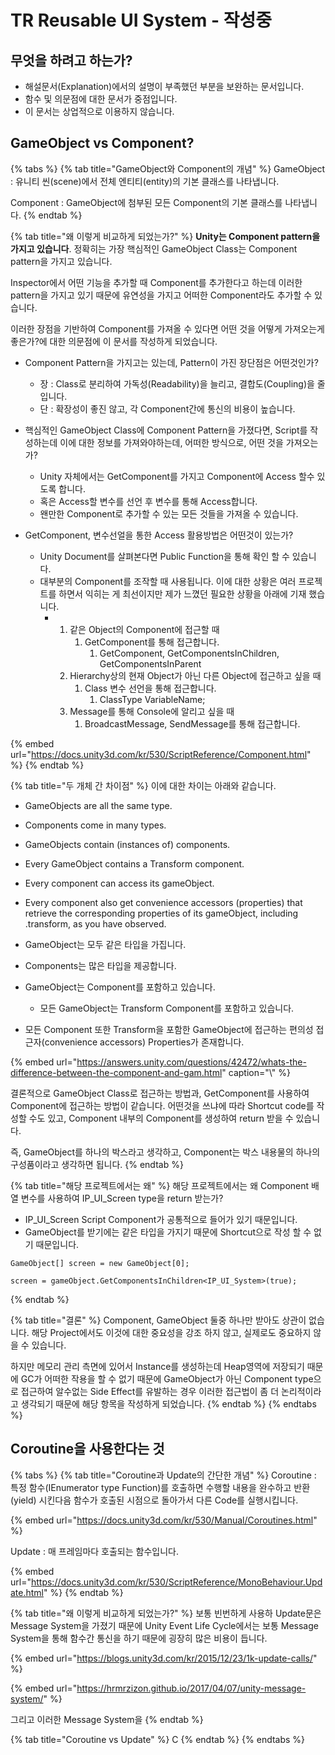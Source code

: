 # TR Reusable UI System - 작성중

## 무엇을 하려고 하는가?

* 해설문서\(Explanation\)에서의 설명이 부족했던 부분을 보완하는 문서입니다.
* 함수 및 의문점에 대한 문서가 중점입니다.
* 이 문서는 상업적으로 이용하지 않습니다.

## GameObject vs Component?

{% tabs %}
{% tab title="GameObject와 Component의 개념" %}
GameObject : 유니티 씬\(scene\)에서 전체 엔티티\(entity\)의 기본 클래스를 나타냅니다.

Component : GameObject에 첨부된 모든 Component의 기본 클래스를 나타냅니다.
{% endtab %}

{% tab title="왜 이렇게 비교하게 되었는가?" %}
**Unity는 Component pattern을 가지고 있습니다**. 정확히는 가장 핵심적인 GameObject Class는 Component pattern을 가지고 있습니다.

Inspector에서 어떤 기능을 추가할 때 Component를 추가한다고 하는데 이러한 pattern을 가지고 있기 때문에 유연성을 가지고 어떠한 Component라도 추가할 수 있습니다.

이러한 장점을 기반하여 Component를 가져올 수 있다면 어떤 것을 어떻게 가져오는게 좋은가?에 대한 의문점에 이 문서를 작성하게 되었습니다.



* Component Pattern을 가지고는 있는데, Pattern이 가진 장단점은 어떤것인가?
  * 장 : Class로 분리하여 가독성\(Readability\)을 늘리고, 결합도\(Coupling\)을 줄입니다.
  * 단 : 확장성이 좋진 않고, 각 Component간에 통신의 비용이 높습니다.



* 핵심적인 GameObject Class에 Component Pattern을 가졌다면, Script를 작성하는데 이에 대한 정보를 가져와야하는데, 어떠한 방식으로, 어떤 것을  가져오는가?
  * Unity 자체에서는 GetComponent를 가지고 Component에 Access 할수 있도록 합니다.
  * 혹은 Access할 변수를 선언 후 변수를 통해 Access합니다.
  * 왠만한 Component로 추가할 수 있는 모든 것들을 가져올 수 있습니다.



* GetComponent, 변수선얼을 통한 Access 활용방법은 어떤것이 있는가?
  * Unity Document를 살펴본다면 Public Function을 통해 확인 할 수 있습니다.
  * 대부분의 Component를 조작할 때 사용됩니다. 이에 대한 상황은 여러 프로젝트를 하면서 익히는 게 최선이지만 제가 느꼈던 필요한 상황을 아래에 기재 했습니다.
    * 1. 같은 Object의 Component에 접근할 때
         1. GetComponent를 통해 접근합니다.
            1. GetComponent, GetComponentsInChildren, GetComponentsInParent
      2. Hierarchy상의 현재 Object가 아닌 다른 Object에 접근하고 싶을 때
         1. Class 변수 선언을 통해 접근합니다.
            1. ClassType VariableName;
      3. Message를 통해 Console에 알리고 싶을 때
         1. BroadcastMessage, SendMessage를 통해 접근합니다.

{% embed url="https://docs.unity3d.com/kr/530/ScriptReference/Component.html" %}
{% endtab %}

{% tab title="두 개체 간 차이점" %}
이에 대한 차이는 아래와 같습니다.

* GameObjects are all the same type.
* Components come in many types.
* GameObjects contain \(instances of\) components.
* Every GameObject contains a Transform component.
* Every component can access its gameObject.
* Every component also get convenience accessors \(properties\) that retrieve the corresponding properties of its gameObject, including .transform, as you have observed.



* GameObject는 모두 같은 타입을 가집니다.
* Components는 많은 타입을 제공합니다.
* GameObject는 Component를 포함하고 있습니다.
  * 모든 GameObject는 Transform Component를 포함하고 있습니다.
* 모든 Component 또한 Transform을 포함한 GameObject에 접근하는 편의성 접근자\(convenience accessors\) Properties가 존재합니다. 

{% embed url="https://answers.unity.com/questions/42472/whats-the-difference-between-the-component-and-gam.html" caption="\\" %}

결론적으로 GameObject Class로 접근하는 방법과, GetComponent를 사용하여 Component에 접근하는 방법이 같습니다. 어떤것을 쓰냐에 따라 Shortcut code를 작성할 수도 있고, Component 내부의 Component를 생성하여 return 받을 수 있습니다.

즉, GameObject를 하나의 박스라고 생각하고, Component는 박스 내용물의 하나의 구성품이라고 생각하면 됩니다.
{% endtab %}

{% tab title="해당 프로젝트에서는 왜" %}
해당 프로젝트에서는 왜 Component 배열 변수를 사용하여 IP\_UI\_Screen type을 return 받는가?

* IP\_UI\_Screen Script Component가 공통적으로 들어가 있기 때문입니다.
* GameObject를 받기에는 같은 타입을 가지기 때문에 Shortcut으로 작성 할 수 없기 때문입니다.

```text
GameObject[] screen = new GameObject[0];

screen = gameObject.GetComponentsInChildren<IP_UI_System>(true);
```
{% endtab %}

{% tab title="결론" %}
Component, GameObject 둘중 하나만 받아도 상관이 없습니다. 해당 Project에서도 이것에 대한 중요성을 강조 하지 않고, 실제로도 중요하지 않을 수 있습니다.

하지만 메모리 관리 측면에 있어서 Instance를 생성하는데 Heap영역에 저장되기 때문에 GC가 어떠한 작용을 할 수 없기 때문에 GameObject가 아닌 Component type으로 접근하여 알수없는 Side Effect를 유발하는 경우 이러한 접근법이 좀 더 논리적이라고 생각되기 때문에 해당 항목을 작성하게 되었습니다.
{% endtab %}
{% endtabs %}



## Coroutine을 사용한다는 것

{% tabs %}
{% tab title="Coroutine과 Update의 간단한 개념" %}
Coroutine : 특정 함수\(IEnumerator type Function\)를 호출하면 수행할 내용을 완수하고 반환\(yield\) 시킨다음 함수가 호출된 시점으로 돌아가서 다른 Code를 실행시킵니다.

{% embed url="https://docs.unity3d.com/kr/530/Manual/Coroutines.html" %}

Update : 매 프레임마다 호출되는 함수입니다. 

{% embed url="https://docs.unity3d.com/kr/530/ScriptReference/MonoBehaviour.Update.html" %}
{% endtab %}

{% tab title="왜 이렇게 비교하게 되었는가?" %}
보통 빈번하게 사용하 Update문은 Message System을 가졌기 때문에 Unity Event Life Cycle에서는 보통 Message System을 통해 함수간 통신을 하기 때문에 굉장히 많은 비용이 듭니다.

{% embed url="https://blogs.unity3d.com/kr/2015/12/23/1k-update-calls/" %}

{% embed url="https://hrmrzizon.github.io/2017/04/07/unity-message-system/" %}

그리고 이러한 Message System을
{% endtab %}

{% tab title="Coroutine vs Update" %}
C
{% endtab %}
{% endtabs %}





